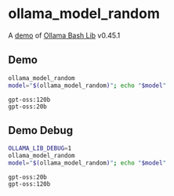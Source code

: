 # ollama_model_random

A [demo](../README.md#demos) of [Ollama Bash Lib](https://github.com/attogram/ollama-bash-lib) v0.45.1

## Demo

```bash
ollama_model_random
model="$(ollama_model_random)"; echo "$model"
```
```
gpt-oss:120b
gpt-oss:20b
```

## Demo Debug

```bash
OLLAMA_LIB_DEBUG=1
ollama_model_random
model="$(ollama_model_random)"; echo "$model"
```
```
gpt-oss:20b
gpt-oss:120b
```
